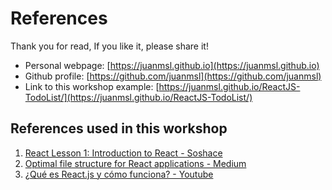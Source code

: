 # References

Thank you for read, If you like it, please share it!

* Personal webpage: [https://juanmsl.github.io](https://juanmsl.github.io)
* Github profile: [https://github.com/juanmsl](https://github.com/juanmsl)
* Link to this workshop example: [https://juanmsl.github.io/ReactJS-TodoList/](https://juanmsl.github.io/ReactJS-TodoList/)

## References used in this workshop

1. [React Lesson 1: Introduction to React - Soshace](https://blog.soshace.com/en/javascript/react/react-lessons-lesson-1-introduction/)
2. [Optimal file structure for React applications - Medium](https://medium.com/@Charles_Stover/optimal-file-structure-for-react-applications-f3e35ad0a145)
3. [¿Qué es React.js y cómo funciona? - Youtube](https://www.youtube.com/watch?v=lWQ69WX7-hA)

